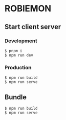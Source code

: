 # ROBIEMON

## Start client server

### Development

```
$ pnpm i
$ npm run dev
```

### Production

```
$ npm run build
$ npm run serve
```


## Bundle

```
$ npm run build
$ npm run serve
```
